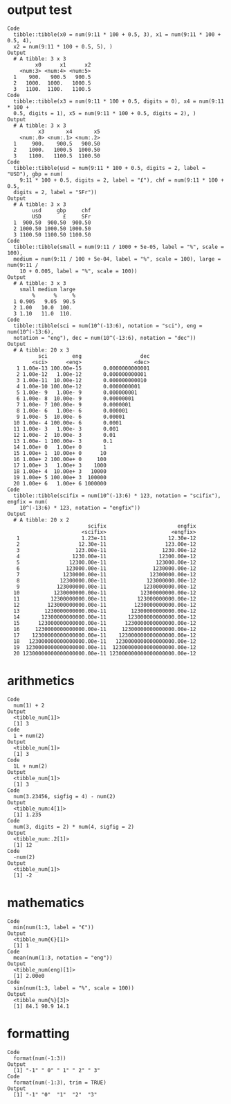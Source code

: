 # output test

    Code
      tibble::tibble(x0 = num(9:11 * 100 + 0.5, 3), x1 = num(9:11 * 100 + 0.5, 4),
      x2 = num(9:11 * 100 + 0.5, 5), )
    Output
      # A tibble: 3 x 3
             x0      x1      x2
        <num:3> <num:4> <num:5>
      1    900.   900.5   900.5
      2   1000.  1000.   1000.5
      3   1100.  1100.   1100.5
    Code
      tibble::tibble(x3 = num(9:11 * 100 + 0.5, digits = 0), x4 = num(9:11 * 100 +
      0.5, digits = 1), x5 = num(9:11 * 100 + 0.5, digits = 2), )
    Output
      # A tibble: 3 x 3
              x3       x4       x5
        <num:.0> <num:.1> <num:.2>
      1     900.    900.5   900.50
      2    1000.   1000.5  1000.50
      3    1100.   1100.5  1100.50
    Code
      tibble::tibble(usd = num(9:11 * 100 + 0.5, digits = 2, label = "USD"), gbp = num(
        9:11 * 100 + 0.5, digits = 2, label = "£"), chf = num(9:11 * 100 + 0.5,
      digits = 2, label = "SFr"))
    Output
      # A tibble: 3 x 3
            usd     gbp     chf
            USD       £     SFr
      1  900.50  900.50  900.50
      2 1000.50 1000.50 1000.50
      3 1100.50 1100.50 1100.50
    Code
      tibble::tibble(small = num(9:11 / 1000 + 5e-05, label = "%", scale = 100),
      medium = num(9:11 / 100 + 5e-04, label = "%", scale = 100), large = num(9:11 /
        10 + 0.005, label = "%", scale = 100))
    Output
      # A tibble: 3 x 3
        small medium large
            %      %     %
      1 0.905   9.05  90.5
      2 1.00   10.0  100. 
      3 1.10   11.0  110. 
    Code
      tibble::tibble(sci = num(10^(-13:6), notation = "sci"), eng = num(10^(-13:6),
      notation = "eng"), dec = num(10^(-13:6), notation = "dec"))
    Output
      # A tibble: 20 x 3
              sci        eng                   dec
            <sci>      <eng>                 <dec>
       1 1.00e-13 100.00e-15       0.0000000000001
       2 1.00e-12   1.00e-12       0.000000000001 
       3 1.00e-11  10.00e-12       0.000000000010 
       4 1.00e-10 100.00e-12       0.0000000001   
       5 1.00e- 9   1.00e- 9       0.000000001    
       6 1.00e- 8  10.00e- 9       0.00000001     
       7 1.00e- 7 100.00e- 9       0.0000001      
       8 1.00e- 6   1.00e- 6       0.000001       
       9 1.00e- 5  10.00e- 6       0.00001        
      10 1.00e- 4 100.00e- 6       0.0001         
      11 1.00e- 3   1.00e- 3       0.001          
      12 1.00e- 2  10.00e- 3       0.01           
      13 1.00e- 1 100.00e- 3       0.1            
      14 1.00e+ 0   1.00e+ 0       1              
      15 1.00e+ 1  10.00e+ 0      10              
      16 1.00e+ 2 100.00e+ 0     100              
      17 1.00e+ 3   1.00e+ 3    1000              
      18 1.00e+ 4  10.00e+ 3   10000              
      19 1.00e+ 5 100.00e+ 3  100000              
      20 1.00e+ 6   1.00e+ 6 1000000              
    Code
      tibble::tibble(scifix = num(10^(-13:6) * 123, notation = "scifix"), engfix = num(
        10^(-13:6) * 123, notation = "engfix"))
    Output
      # A tibble: 20 x 2
                              scifix                       engfix
                            <scifix>                     <engfix>
       1                    1.23e-11                    12.30e-12
       2                   12.30e-11                   123.00e-12
       3                  123.00e-11                  1230.00e-12
       4                 1230.00e-11                 12300.00e-12
       5                12300.00e-11                123000.00e-12
       6               123000.00e-11               1230000.00e-12
       7              1230000.00e-11              12300000.00e-12
       8             12300000.00e-11             123000000.00e-12
       9            123000000.00e-11            1230000000.00e-12
      10           1230000000.00e-11           12300000000.00e-12
      11          12300000000.00e-11          123000000000.00e-12
      12         123000000000.00e-11         1230000000000.00e-12
      13        1230000000000.00e-11        12300000000000.00e-12
      14       12300000000000.00e-11       123000000000000.00e-12
      15      123000000000000.00e-11      1230000000000000.00e-12
      16     1230000000000000.00e-11     12300000000000000.00e-12
      17    12300000000000000.00e-11    123000000000000000.00e-12
      18   123000000000000000.00e-11   1230000000000000000.00e-12
      19  1230000000000000000.00e-11  12300000000000000000.00e-12
      20 12300000000000000000.00e-11 123000000000000000000.00e-12

# arithmetics

    Code
      num(1) + 2
    Output
      <tibble_num[1]>
      [1] 3
    Code
      1 + num(2)
    Output
      <tibble_num[1]>
      [1] 3
    Code
      1L + num(2)
    Output
      <tibble_num[1]>
      [1] 3
    Code
      num(3.23456, sigfig = 4) - num(2)
    Output
      <tibble_num:4[1]>
      [1] 1.235
    Code
      num(3, digits = 2) * num(4, sigfig = 2)
    Output
      <tibble_num:.2[1]>
      [1] 12  
    Code
      -num(2)
    Output
      <tibble_num[1]>
      [1] -2

# mathematics

    Code
      min(num(1:3, label = "€"))
    Output
      <tibble_num{€}[1]>
      [1] 1
    Code
      mean(num(1:3, notation = "eng"))
    Output
      <tibble_num(eng)[1]>
      [1] 2.00e0
    Code
      sin(num(1:3, label = "%", scale = 100))
    Output
      <tibble_num{%}[3]>
      [1] 84.1 90.9 14.1

# formatting

    Code
      format(num(-1:3))
    Output
      [1] "-1" " 0" " 1" " 2" " 3"
    Code
      format(num(-1:3), trim = TRUE)
    Output
      [1] "-1" "0"  "1"  "2"  "3" 

